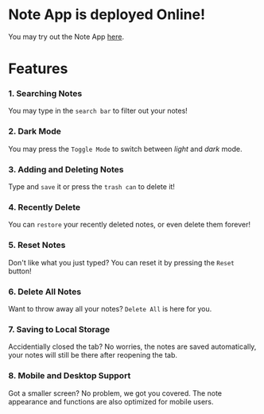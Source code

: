 # Note App is deployed Online!


You may try out the Note App [here](https://locolin1204.github.io/Note-App-React.js).

# Features
### __1. Searching Notes__
You may type in the `search bar` to filter out your notes!

### __2. Dark Mode__
You may press the `Toggle Mode` to switch between _light_ and _dark_ mode.

### __3. Adding and Deleting Notes__
Type and `save` it or press the `trash can` to delete it!

### __4. Recently Delete__
You can `restore` your recently deleted notes, or even delete them forever!

### __5. Reset Notes__
Don't like what you just typed? You can reset it by pressing the `Reset` button!

### __6. Delete All Notes__
Want to throw away all your notes? `Delete All` is here for you.

### __7. Saving to Local Storage__
Accidentially closed the tab? No worries, the notes are saved automatically, your notes will still be there after reopening the tab.

### __8. Mobile and Desktop Support__
Got a smaller screen? No problem, we got you covered. The note appearance and functions are also optimized for mobile users.